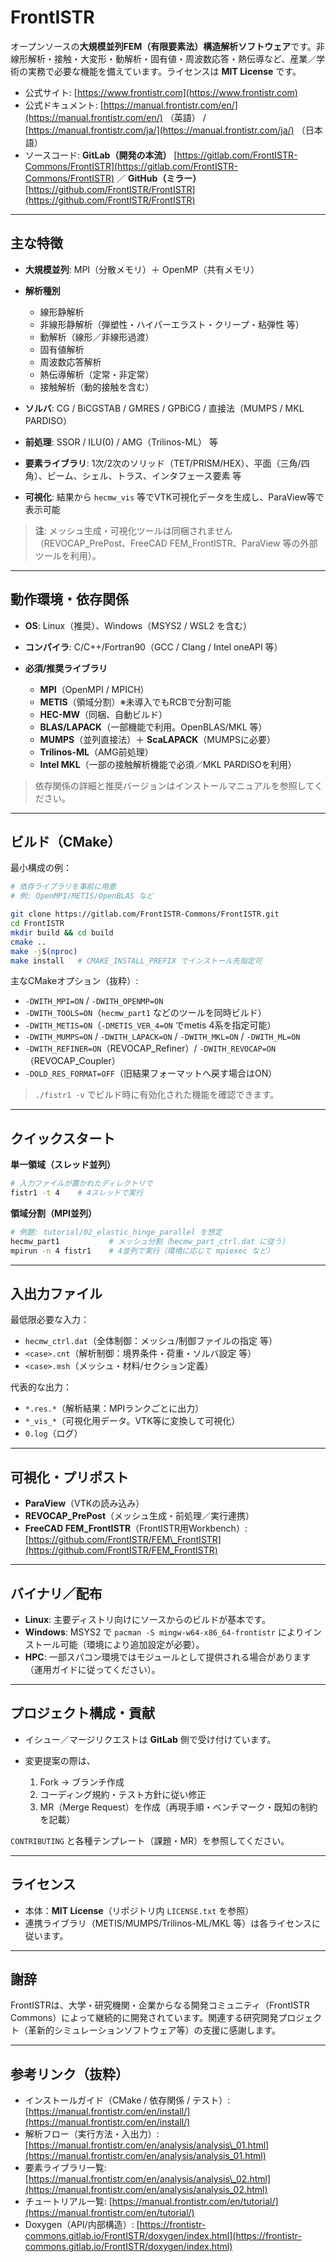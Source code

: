 # FrontISTR

オープンソースの**大規模並列FEM（有限要素法）構造解析ソフトウェア**です。非線形解析・接触・大変形・動解析・固有値・周波数応答・熱伝導など、産業／学術の実務で必要な機能を備えています。ライセンスは **MIT License** です。

* 公式サイト: [https://www.frontistr.com](https://www.frontistr.com)
* 公式ドキュメント: [https://manual.frontistr.com/en/](https://manual.frontistr.com/en/) （英語） / [https://manual.frontistr.com/ja/](https://manual.frontistr.com/ja/) （日本語）
* ソースコード: **GitLab（開発の本流）** [https://gitlab.com/FrontISTR-Commons/FrontISTR](https://gitlab.com/FrontISTR-Commons/FrontISTR) ／ **GitHub（ミラー）** [https://github.com/FrontISTR/FrontISTR](https://github.com/FrontISTR/FrontISTR)

---

## 主な特徴

* **大規模並列**: MPI（分散メモリ）＋ OpenMP（共有メモリ）
* **解析種別**

  * 線形静解析
  * 非線形静解析（弾塑性・ハイパーエラスト・クリープ・粘弾性 等）
  * 動解析（線形／非線形過渡）
  * 固有値解析
  * 周波数応答解析
  * 熱伝導解析（定常・非定常）
  * 接触解析（動的接触を含む）
* **ソルバ**: CG / BiCGSTAB / GMRES / GPBiCG / 直接法（MUMPS / MKL PARDISO）
* **前処理**: SSOR / ILU(0) / AMG（Trilinos-ML） 等
* **要素ライブラリ**: 1次/2次のソリッド（TET/PRISM/HEX）、平面（三角/四角）、ビーム、シェル、トラス、インタフェース要素 等
* **可視化**: 結果から `hecmw_vis` 等でVTK可視化データを生成し、ParaView等で表示可能

> **注**: メッシュ生成・可視化ツールは同梱されません（REVOCAP\_PrePost、FreeCAD FEM\_FrontISTR、ParaView 等の外部ツールを利用）。

---

## 動作環境・依存関係

* **OS**: Linux（推奨）、Windows（MSYS2 / WSL2 を含む）
* **コンパイラ**: C/C++/Fortran90（GCC / Clang / Intel oneAPI 等）
* **必須/推奨ライブラリ**

  * **MPI**（OpenMPI / MPICH）
  * **METIS**（領域分割）※未導入でもRCBで分割可能
  * **HEC-MW**（同梱、自動ビルド）
  * **BLAS/LAPACK**（一部機能で利用。OpenBLAS/MKL 等）
  * **MUMPS**（並列直接法）＋ **ScaLAPACK**（MUMPSに必要）
  * **Trilinos-ML**（AMG前処理）
  * **Intel MKL**（一部の接触解析機能で必須／MKL PARDISOを利用）

> 依存関係の詳細と推奨バージョンはインストールマニュアルを参照してください。

---

## ビルド（CMake）

最小構成の例：

```bash
# 依存ライブラリを事前に用意
# 例: OpenMPI/METIS/OpenBLAS など

git clone https://gitlab.com/FrontISTR-Commons/FrontISTR.git
cd FrontISTR
mkdir build && cd build
cmake ..
make -j$(nproc)
make install   # CMAKE_INSTALL_PREFIX でインストール先指定可
```

主なCMakeオプション（抜粋）:

* `-DWITH_MPI=ON` / `-DWITH_OPENMP=ON`
* `-DWITH_TOOLS=ON`（`hecmw_part1` などのツールを同時ビルド）
* `-DWITH_METIS=ON`（`-DMETIS_VER_4=ON` でmetis 4系を指定可能）
* `-DWITH_MUMPS=ON` / `-DWITH_LAPACK=ON` / `-DWITH_MKL=ON` / `-DWITH_ML=ON`
* `-DWITH_REFINER=ON`（REVOCAP\_Refiner）/ `-DWITH_REVOCAP=ON`（REVOCAP\_Coupler）
* `-DOLD_RES_FORMAT=OFF`（旧結果フォーマットへ戻す場合はON）

> `./fistr1 -v` でビルド時に有効化された機能を確認できます。

---

## クイックスタート

**単一領域（スレッド並列）**

```bash
# 入力ファイルが置かれたディレクトリで
fistr1 -t 4    # 4スレッドで実行
```

**領域分割（MPI並列）**

```bash
# 例題: tutorial/02_elastic_hinge_parallel を想定
hecmw_part1           # メッシュ分割（hecmw_part_ctrl.dat に従う）
mpirun -n 4 fistr1    # 4並列で実行（環境に応じて mpiexec など）
```

---

## 入出力ファイル

最低限必要な入力：

* `hecmw_ctrl.dat`（全体制御：メッシュ/制御ファイルの指定 等）
* `<case>.cnt`（解析制御：境界条件・荷重・ソルバ設定 等）
* `<case>.msh`（メッシュ・材料/セクション定義）

代表的な出力：

* `*.res.*`（解析結果：MPIランクごとに出力）
* `*_vis_*`（可視化用データ。VTK等に変換して可視化）
* `0.log`（ログ）

---

## 可視化・プリポスト

* **ParaView**（VTKの読み込み）
* **REVOCAP\_PrePost**（メッシュ生成・前処理／実行連携）
* **FreeCAD FEM\_FrontISTR**（FrontISTR用Workbench）: [https://github.com/FrontISTR/FEM\_FrontISTR](https://github.com/FrontISTR/FEM_FrontISTR)

---

## バイナリ／配布

* **Linux**: 主要ディストリ向けにソースからのビルドが基本です。
* **Windows**: MSYS2 で `pacman -S mingw-w64-x86_64-frontistr` によりインストール可能（環境により追加設定が必要）。
* **HPC**: 一部スパコン環境ではモジュールとして提供される場合があります（運用ガイドに従ってください）。

---

## プロジェクト構成・貢献

* イシュー／マージリクエストは **GitLab** 側で受け付けています。
* 変更提案の際は、

  1. Fork → ブランチ作成
  2. コーディング規約・テスト方針に従い修正
  3. MR（Merge Request）を作成（再現手順・ベンチマーク・既知の制約を記載）

`CONTRIBUTING` と各種テンプレート（課題・MR）を参照してください。

---

## ライセンス

* 本体：**MIT License**（リポジトリ内 `LICENSE.txt` を参照）
* 連携ライブラリ（METIS/MUMPS/Trilinos-ML/MKL 等）は各ライセンスに従います。

---

## 謝辞

FrontISTRは、大学・研究機関・企業からなる開発コミュニティ（FrontISTR Commons）によって継続的に開発されています。関連する研究開発プロジェクト（革新的シミュレーションソフトウェア等）の支援に感謝します。

---

## 参考リンク（抜粋）

* インストールガイド（CMake / 依存関係 / テスト）: [https://manual.frontistr.com/en/install/](https://manual.frontistr.com/en/install/)
* 解析フロー（実行方法・入出力）: [https://manual.frontistr.com/en/analysis/analysis\_01.html](https://manual.frontistr.com/en/analysis/analysis_01.html)
* 要素ライブラリ一覧: [https://manual.frontistr.com/en/analysis/analysis\_02.html](https://manual.frontistr.com/en/analysis/analysis_02.html)
* チュートリアル一覧: [https://manual.frontistr.com/en/tutorial/](https://manual.frontistr.com/en/tutorial/)
* Doxygen（API/内部構造）: [https://frontistr-commons.gitlab.io/FrontISTR/doxygen/index.html](https://frontistr-commons.gitlab.io/FrontISTR/doxygen/index.html)
